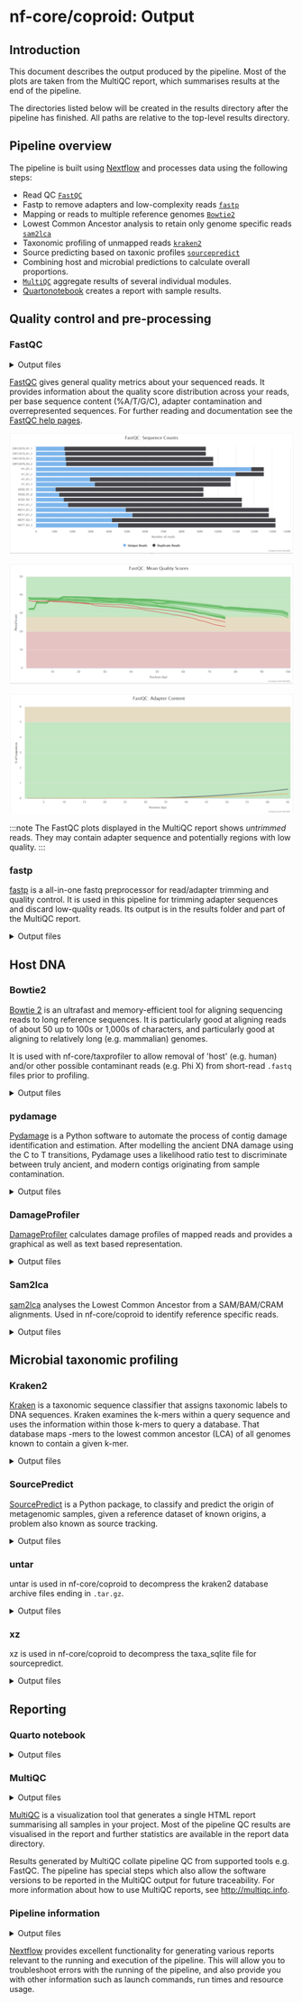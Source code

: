 # nf-core/coproid: Output

## Introduction

This document describes the output produced by the pipeline. Most of the plots are taken from the MultiQC report, which summarises results at the end of the pipeline.

The directories listed below will be created in the results directory after the pipeline has finished. All paths are relative to the top-level results directory.

## Pipeline overview

The pipeline is built using [Nextflow](https://www.nextflow.io/) and processes data using the following steps:

- Read QC [`FastQC`](#fastqc)
- Fastp to remove adapters and low-complexity reads [`fastp`](#fastp)
- Mapping or reads to multiple reference genomes [`Bowtie2`](#bowtie2)
- Lowest Common Ancestor analysis to retain only genome specific reads [`sam2lca`](#sam2lca)
- Taxonomic profiling of unmapped reads [`kraken2`](#kraken2)
- Source predicting based on taxonic profiles [`sourcepredict`](#sourcepredict)
- Combining host and microbial predictions to calculate overall proportions.
- [`MultiQC`](#multiqc) aggregate results of several individual modules.
- [Quartonotebook](#quarto-notebook) creates a report with sample results.

## Quality control and pre-processing

### FastQC

<details markdown="1">
<summary>Output files</summary>

- `fastqc/`
  - `*_fastqc.html`: FastQC report containing quality metrics.
  - `*_fastqc.zip`: Zip archive containing the FastQC report, tab-delimited data file and plot images.

</details>

[FastQC](http://www.bioinformatics.babraham.ac.uk/projects/fastqc/) gives general quality metrics about your sequenced reads. It provides information about the quality score distribution across your reads, per base sequence content (%A/T/G/C), adapter contamination and overrepresented sequences. For further reading and documentation see the [FastQC help pages](http://www.bioinformatics.babraham.ac.uk/projects/fastqc/Help/).

![MultiQC - FastQC sequence counts plot](images/mqc_fastqc_counts.png)

![MultiQC - FastQC mean quality scores plot](images/mqc_fastqc_quality.png)

![MultiQC - FastQC adapter content plot](images/mqc_fastqc_adapter.png)

:::note
The FastQC plots displayed in the MultiQC report shows _untrimmed_ reads. They may contain adapter sequence and potentially regions with low quality.
:::

### fastp

[fastp](https://github.com/OpenGene/fastp) is a all-in-one fastq preprocessor for read/adapter trimming and quality control. It is used in this pipeline for trimming adapter sequences and discard low-quality reads. Its output is in the results folder and part of the MultiQC report.

<details markdown="1">
<summary>Output files</summary>

- `QC_shortreads/fastp/[sample]/`
  - `fastp.html`: Interactive report
  - `fastp.json`: Report in json format

</details>

## Host DNA

### Bowtie2

[Bowtie 2](https://bowtie-bio.sourceforge.net/bowtie2/index.shtml) is an ultrafast and memory-efficient tool for aligning sequencing reads to long reference sequences. It is particularly good at aligning reads of about 50 up to 100s or 1,000s of characters, and particularly good at aligning to relatively long (e.g. mammalian) genomes.

It is used with nf-core/taxprofiler to allow removal of 'host' (e.g. human) and/or other possible contaminant reads (e.g. Phi X) from short-read `.fastq` files prior to profiling.

<details markdown="1">
<summary>Output files</summary>

- `bowtie2/`
    - `<sample_id>.bam`: BAM file containing reads that aligned against the user-supplied reference genome as well as unmapped reads.
    - `<sample_id>.bowtie2.log`: log file about the mapped reads.
    - `<sample_id>.unmapped.fastq.gz`: the off-target reads from the mapping that is used in downstream steps.

</details>

### pydamage

[Pydamage](https://pydamage.readthedocs.io/en/latest/index.html) is a Python software to automate the process of contig damage identification and estimation. After modelling the ancient DNA damage using the C to T transitions, Pydamage uses a likelihood ratio test to discriminate between truly ancient, and modern contigs originating from sample contamination.

<details markdown="1">
<summary>Output files</summary>

- `pydamage/`
  - `pydamage_results/`:
    - `<sample_id>-<reference>_pydamage_results.csv`: pydamage results per sample.
  - `<file_prefix>.pydamage_merged_report.csv`: merged pydamage results.

</details>

### DamageProfiler

[DamageProfiler](https://damageprofiler.readthedocs.io/en/latest/) calculates damage profiles of mapped reads and provides a graphical as well as text based representation.

<details markdown="1">
<summary>Output files</summary>

- `damageprofiler/`
  - `<sample_id>-<reference>/`: directory per sample and reference with the damageprofiler results.
  - `<file_prefix>.damageprofiler_merged_report.csv`: merged damageprofiler results.

</details>

### Sam2lca

[sam2lca](https://sam2lca.readthedocs.io/en/latest/) analyses the Lowest Common Ancestor from a SAM/BAM/CRAM alignments. Used in nf-core/coproid to identify reference specific reads.

<details markdown="1">
<summary>Output files</summary>

- `sam2lca/`
    - `<sample_id>.sam2lca.csv`: sam2lca csv report per sample, summarising the mapped reads per TAXID.
    - `<sample_id>.sam2lca.json`: sam2lca json report per sample, summarising the mapped reads per TAXID.
    - `<file_prefix>.sam2lca_merged_report.csv`: merged csv report of all samples.
    - `<sam2lca_acc2tax>.*`: sam2lca taxonomy files.
  - `sam2lca_db/`: directory containing sam2lca database files.

</details>

## Microbial taxonomic profiling

### Kraken2

[Kraken](https://ccb.jhu.edu/software/kraken2/) is a taxonomic sequence classifier that assigns taxonomic labels to DNA sequences. Kraken examines the k-mers within a query sequence and uses the information within those k-mers to query a database. That database maps -mers to the lowest common ancestor (LCA) of all genomes known to contain a given k-mer.

<details markdown="1">
<summary>Output files</summary>

- `kraken2/`
  - `<sample_id>.kraken2.report.txt`: A Kraken2 report that summarises the fraction abundance, taxonomic ID, number of Kmers, taxonomic path of all the hits in the Kraken2 run for a given sample.
- `kraken/`
  - `<file_prefix>.kraken2_merged_report.csv`: A combined profile of all samples aligned to a given database.
  - `<sample_id>.<kmer/read>_kraken_parsed.csv`: CSV file per sample, summarising taxonomic ID and number of reads.

</details>

### SourcePredict

[SourcePredict](https://sourcepredict.readthedocs.io/en/latest/usage.html) is a Python package, to classify and predict the origin of metagenomic samples, given a reference dataset of known origins, a problem also known as source tracking.

<details markdown="1">
<summary>Output files</summary>

- `sourcepredict/`
  - `<file_prefix>.embedding.sourcepredict.csv`: Sourcepredict embedding file, with all the PC coordinates for the PC plot.
  - `<file_prefix>.report.sourcepredict.csv`: Sourcepredict report with the estimated source predictions per sample.

</details>

### untar

untar is used in nf-core/coproid to decompress the kraken2 database archive files ending in `.tar.gz`.

<details markdown="1">
<summary>Output files</summary>

- `untar/`
  - `kraken2_database/`: directory containing contents of the decompressed archive

</details>

### xz

xz is used in nf-core/coproid to decompress the taxa_sqlite file for sourcepredict.

<details markdown="1">
<summary>Output files</summary>

- `xz/`
  - `taxa_sqlite`: decompressed sqlite file.

</details>

## Reporting

### Quarto notebook

<details markdown="1">
<summary>Output files</summary>

- `quartonotebook/`
  - `_extensions/`: directory with nf-core theme extensions.
  - `<file_prefix>_quarto_report.qmd`: markdown report file.
  - `<file_prefix>_report.html`: a standalone HTML report file that can be viewed in your web browser.

</details>

### MultiQC

<details markdown="1">
<summary>Output files</summary>

- `multiqc/`
  - `multiqc_report.html`: a standalone HTML file that can be viewed in your web browser.
  - `multiqc_data/`: directory containing parsed statistics from the different tools used in the pipeline.
  - `multiqc_plots/`: directory containing static images from the report in various formats.

</details>

[MultiQC](http://multiqc.info) is a visualization tool that generates a single HTML report summarising all samples in your project. Most of the pipeline QC results are visualised in the report and further statistics are available in the report data directory.

Results generated by MultiQC collate pipeline QC from supported tools e.g. FastQC. The pipeline has special steps which also allow the software versions to be reported in the MultiQC output for future traceability. For more information about how to use MultiQC reports, see <http://multiqc.info>.

### Pipeline information

<details markdown="1">
<summary>Output files</summary>

- `pipeline_info/`
  - Reports generated by Nextflow: `execution_report.html`, `execution_timeline.html`, `execution_trace.txt` and `pipeline_dag.dot`/`pipeline_dag.svg`.
  - Reports generated by the pipeline: `pipeline_report.html`, `pipeline_report.txt` and `software_versions.yml`. The `pipeline_report*` files will only be present if the `--email` / `--email_on_fail` parameter's are used when running the pipeline.
  - Reformatted samplesheet files used as input to the pipeline: `samplesheet.valid.csv`.
  - Parameters used by the pipeline run: `params.json`.

</details>

[Nextflow](https://www.nextflow.io/docs/latest/tracing.html) provides excellent functionality for generating various reports relevant to the running and execution of the pipeline. This will allow you to troubleshoot errors with the running of the pipeline, and also provide you with other information such as launch commands, run times and resource usage.
